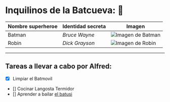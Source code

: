 # Inquilinos de la Batcueva: :bat:

|Nombre superheroe  |Identidad secreta  |Imagen|
|--------------     |--------------     |------|
|Batman             |*Bruce Wayne*        |![Imagen de Batman](https://mural.uv.es/franpevi/batman.jpg)
|Robin              |*Dick Grayson*       |![Imagen de Robin](https://mural.uv.es/franpevi/robin.jpg)

---
## Tareas a llevar a cabo por Alfred:

- [x] Limpiar el Batmovil
- [] Cocinar Langosta Termidor
- [] Aprender a bailar [el batusi](https://youtu.be/wnoBD10PUX4)
